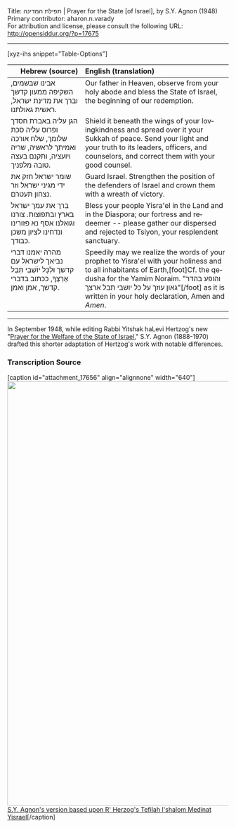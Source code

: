 <html>
<head></head>
<body>
Title: תפילת המדינה | Prayer for the State [of Israel], by S.Y. Agnon (1948)<br />
Primary contributor: aharon.n.varady<br />
For attribution and license, please consult the following URL: <a href="http://opensiddur.org/?p=17675">http://opensiddur.org/?p=17675</a>
<p />
<hr />

[xyz-ihs snippet="Table-Options"]<table style="margin-left: auto; margin-right: auto;" class="draggable">
<thead><tr><th id="x" style="text-align: right;">Hebrew (source)</th><th style="text-align: left;">English (translation)</th></tr></thead>
<tbody>
<tr><td style="vertical-align:top;">
<div class="liturgy" lang="he">
אבינו שבשמים, 
השקיפה ממעון קדשך 
וברך את מדינת ישראל, 
ראשית גאולתנו. 
</span></div></td>

<td style="vertical-align:top;"><div class="english" lang="en">
Our father in Heaven,
observe from your holy abode
and bless the State of Israel,
the beginning of our redemption.
</div></td></tr>


<tr><td style="vertical-align:top;">
<div class="liturgy" lang="he">
הגן עליה באברת חסדך 
ופרוס עליה סכת שלומך, 
שלח אורכה ואמיתך לראשיה, 
שריה ויועציה, 
ותקנם בעצה טובה מלפניך. 
</span></div></td>

<td style="vertical-align:top;"><div class="english" lang="en">
Shield it beneath the wings of your lovingkindness
and spread over it your Sukkah of peace.
Send your light and your truth to its leaders, 
officers, and counselors,
and correct them with your good counsel.
</div></td></tr>


<tr><td style="vertical-align:top;">
<div class="liturgy" lang="he">
שומר ישראל 
חזק את ידי מגיני ישראל 
וזר נצחון תעטרם. 
</span></div></td>

<td style="vertical-align:top;"><div class="english" lang="en">
Guard Israel.
Strengthen the position of the defenders of Israel
and crown them with a wreath of victory.
</div></td></tr>


<tr><td style="vertical-align:top;">
<div class="liturgy" lang="he">
ברך את עמך ישראל בארץ ובתפוצות. 
צורנו וגואלנו 
אסף נא פזורינו ונדחינו 
לציון משכן כבודך.
</span></div></td>

<td style="vertical-align:top;"><div class="english" lang="en">
Bless your people Yisra'el in the Land and in the Diaspora;
our fortress and redeemer --
please gather our dispersed and rejected
to Tsiyon, your resplendent sanctuary.
</div></td></tr>


<tr><td style="vertical-align:top;">
<div class="liturgy" lang="he">
מהרה יאמנו דברי נביאך 
לישראל עם קדשך 
וּלְכׇּל יוֹשְׁבֵי תֵּבֵל אַרְצֶךָ, 
ככתוב בדברי קדשך, 
אמן ואמן.
</span></div></td>

<td style="vertical-align:top;"><div class="english" lang="en">
Speedily may we realize the words of your prophet 
to Yisra'el with your holiness 
and to all inhabitants of Earth,[foot]Cf. the qedusha for the Yamim Noraim. "והופע בהדר גאון עוזך על כל יושבי תבל ארצך"[/foot]
as it is written in your holy declaration, 
Amen and <em>Amen</em>.
</div></td></tr>
</tbody></table>

<hr />

In September 1948, while editing Rabbi Yitshak haLevi Hertzog's new "<a href="https://opensiddur.org/prayers-for/collective-welfare/government/prayer-for-the-welfare-of-the-state-of-israel-by-yitshak-halevi-hertzog-1948/">Prayer for the Welfare of the State of Israel</a>," S.Y. Agnon (1888-1970) drafted this shorter adaptation of Hertzog's work with notable differences.

<h3>Transcription Source</h3>

[caption id="attachment_17656" align="alignnone" width="640"]<a href="https://opensiddur.org/wp-content/uploads/2017/10/Prayer_for_the_Welfare_of_the_State_of_Israel_Agnon_envelope.jpg"><img src="https://opensiddur.org/wp-content/uploads/2017/10/Prayer_for_the_Welfare_of_the_State_of_Israel_Agnon_envelope-680x1024.jpg" alt="" width="640" height="964" class="size-large wp-image-17656" /></a> <a href="https://he.wikipedia.org/wiki/קובץ:Prayer_for_the_Welfare_of_the_State_of_Israel_Agnon_envelope.JPG">S.Y. Agnon's version based upon R' Herzog's Tefilah l'shalom Medinat Yisrael</a>[/caption]
</body>
</html>
